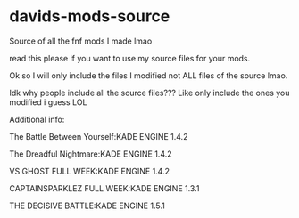 # davids-mods-source
Source of all the fnf mods I made lmao

read this please if you want to use my source files for your mods.

Ok so I will only include the files I modified not ALL files of the source lmao.

Idk why people include all the source files??? Like only include the ones you modified i guess LOL

Additional info:

The Battle Between Yourself:KADE ENGINE 1.4.2

The Dreadful Nightmare:KADE ENGINE 1.4.2

VS GHOST FULL WEEK:KADE ENGINE 1.4.2
 
CAPTAINSPARKLEZ FULL WEEK:KADE ENGINE 1.3.1

THE DECISIVE BATTLE:KADE ENGINE 1.5.1
